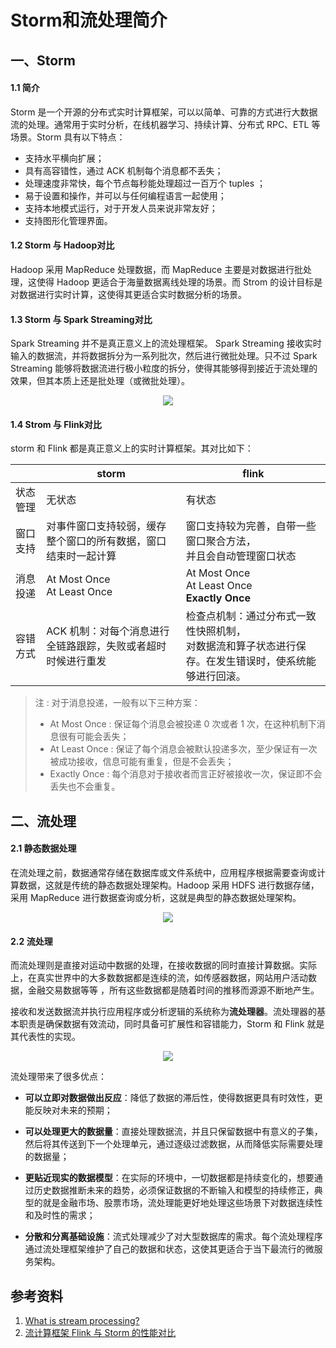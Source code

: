 # Storm和流处理简介

## 一、Storm

#### 1.1 简介

Storm 是一个开源的分布式实时计算框架，可以以简单、可靠的方式进行大数据流的处理。通常用于实时分析，在线机器学习、持续计算、分布式 RPC、ETL 等场景。Storm 具有以下特点：

+ 支持水平横向扩展；
+ 具有高容错性，通过 ACK 机制每个消息都不丢失；
+ 处理速度非常快，每个节点每秒能处理超过一百万个 tuples ；
+ 易于设置和操作，并可以与任何编程语言一起使用；
+ 支持本地模式运行，对于开发人员来说非常友好；
+ 支持图形化管理界面。



#### 1.2 Storm 与 Hadoop对比

Hadoop 采用 MapReduce 处理数据，而 MapReduce 主要是对数据进行批处理，这使得 Hadoop 更适合于海量数据离线处理的场景。而 Strom 的设计目标是对数据进行实时计算，这使得其更适合实时数据分析的场景。



#### 1.3 Storm 与 Spark Streaming对比

Spark Streaming 并不是真正意义上的流处理框架。 Spark Streaming 接收实时输入的数据流，并将数据拆分为一系列批次，然后进行微批处理。只不过 Spark Streaming 能够将数据流进行极小粒度的拆分，使得其能够得到接近于流处理的效果，但其本质上还是批处理（或微批处理）。

<div align="center"> <img  src="https://gitee.com/heibaiying/BigData-Notes/raw/master/pictures/streaming-flow.png"/> </div>

#### 1.4 Strom 与 Flink对比

storm 和 Flink 都是真正意义上的实时计算框架。其对比如下：

|          | storm                                                        | flink                                                        |
| -------- | ------------------------------------------------------------ | ------------------------------------------------------------ |
| 状态管理 | 无状态                                                       | 有状态                                                       |
| 窗口支持 | 对事件窗口支持较弱，缓存整个窗口的所有数据，窗口结束时一起计算 | 窗口支持较为完善，自带一些窗口聚合方法，<br>并且会自动管理窗口状态 |
| 消息投递 | At Most  Once<br/>At Least Once                              | At Most  Once<br/>At Least Once<br/>**Exactly Once**         |
| 容错方式 | ACK 机制：对每个消息进行全链路跟踪，失败或者超时时候进行重发  | 检查点机制：通过分布式一致性快照机制，<br/>对数据流和算子状态进行保存。在发生错误时，使系统能够进行回滚。 |


> 注  :  对于消息投递，一般有以下三种方案：
> + At Most Once : 保证每个消息会被投递 0 次或者 1 次，在这种机制下消息很有可能会丢失；
> + At Least Once : 保证了每个消息会被默认投递多次，至少保证有一次被成功接收，信息可能有重复，但是不会丢失；
> + Exactly Once  :  每个消息对于接收者而言正好被接收一次，保证即不会丢失也不会重复。



## 二、流处理

#### 2.1 静态数据处理

在流处理之前，数据通常存储在数据库或文件系统中，应用程序根据需要查询或计算数据，这就是传统的静态数据处理架构。Hadoop 采用 HDFS 进行数据存储，采用 MapReduce 进行数据查询或分析，这就是典型的静态数据处理架构。

<div align="center"> <img  src="https://gitee.com/heibaiying/BigData-Notes/raw/master/pictures/01_data_at_rest_infrastructure.png"/> </div>



#### 2.2 流处理

而流处理则是直接对运动中数据的处理，在接收数据的同时直接计算数据。实际上，在真实世界中的大多数数据都是连续的流，如传感器数据，网站用户活动数据，金融交易数据等等 ，所有这些数据都是随着时间的推移而源源不断地产生。

接收和发送数据流并执行应用程序或分析逻辑的系统称为**流处理器**。流处理器的基本职责是确保数据有效流动，同时具备可扩展性和容错能力，Storm 和 Flink 就是其代表性的实现。

<div align="center"> <img  src="https://gitee.com/heibaiying/BigData-Notes/raw/master/pictures/02_stream_processing_infrastructure.png"/> </div>



流处理带来了很多优点：

- **可以立即对数据做出反应**：降低了数据的滞后性，使得数据更具有时效性，更能反映对未来的预期；

- **可以处理更大的数据量**：直接处理数据流，并且只保留数据中有意义的子集，然后将其传送到下一个处理单元，通过逐级过滤数据，从而降低实际需要处理的数据量；

- **更贴近现实的数据模型**：在实际的环境中，一切数据都是持续变化的，想要通过历史数据推断未来的趋势，必须保证数据的不断输入和模型的持续修正，典型的就是金融市场、股票市场，流处理能更好地处理这些场景下对数据连续性和及时性的需求；

- **分散和分离基础设施**：流式处理减少了对大型数据库的需求。每个流处理程序通过流处理框架维护了自己的数据和状态，这使其更适合于当下最流行的微服务架构。





## 参考资料

1.  [What is stream processing?](https://www.ververica.com/what-is-stream-processing)
2. [流计算框架 Flink 与 Storm 的性能对比](http://bigdata.51cto.com/art/201711/558416.htm)
